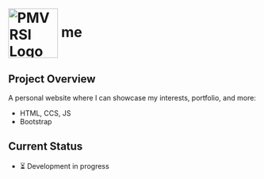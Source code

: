 # <img src="https://media.discordapp.net/attachments/1249331121238442090/1302622279410384956/Pmvrsi.png?ex=6728c908&is=67277788&hm=aa2a6c3e9fdf71598fefac1c7ccebe659056e3ee860ba5f6a28e9b5904b359c6&=&format=webp&quality=lossless&width=1100&height=344" alt="PMVRSI Logo" width="100" style="vertical-align: middle"> me


## Project Overview
A personal website where I can showcase my interests, portfolio, and more:
- HTML, CCS, JS
- Bootstrap

## Current Status
- ⏳ Development in progress


